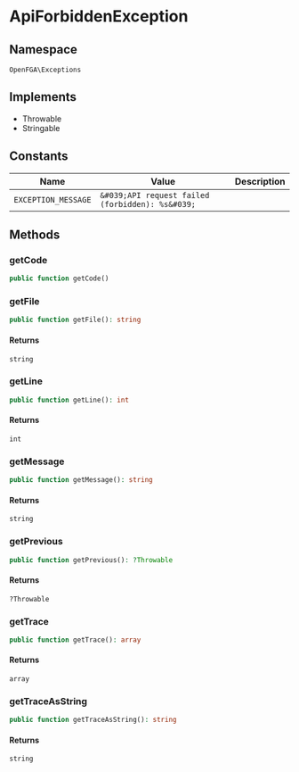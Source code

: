 # ApiForbiddenException


## Namespace
`OpenFGA\Exceptions`

## Implements
* Throwable
* Stringable

## Constants
| Name | Value | Description |
|------|-------|-------------|
| `EXCEPTION_MESSAGE` | `&#039;API request failed (forbidden): %s&#039;` |  |


## Methods
### getCode


```php
public function getCode()
```




### getFile


```php
public function getFile(): string
```



#### Returns
`string`

### getLine


```php
public function getLine(): int
```



#### Returns
`int`

### getMessage


```php
public function getMessage(): string
```



#### Returns
`string`

### getPrevious


```php
public function getPrevious(): ?Throwable
```



#### Returns
`?Throwable`

### getTrace


```php
public function getTrace(): array
```



#### Returns
`array`

### getTraceAsString


```php
public function getTraceAsString(): string
```



#### Returns
`string`

